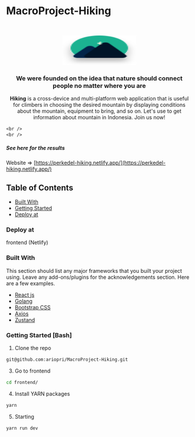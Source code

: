 # MacroProject-Hiking
<!-- PROJECT LOGO -->
<br />
<p align="center">
  <a href="https://github.com/ariopri/MacroProject-Hiking">
    <img src="./frontend/src/assets/logo.svg" alt="Logo" width="200" height="80">
  </a>

  <h3 align="center">We were founded on the idea 
that nature should connect people no matter where you are
</h3>

  <p align="center">
    <strong>Hiking</strong> is a cross-device and multi-platform web application that is useful for climbers in choosing the desired mountain by displaying conditions about the mountain, equipment to bring, and so on. Let's use  to get information about mountain in Indonesia. Join us now!

    <br />
    <br />
</p>

##### See here for the results
Website => [https://perkedel-hiking.netlify.app/](https://perkedel-hiking.netlify.app/)


<!-- TABLE OF CONTENTS -->
## Table of Contents

* [Built With](#built-with)
* [Getting Started](#getting-started)
* [Deploy at](#deploy-at)


### Deploy at
frontend (Netlify)

### Built With
This section should list any major frameworks that you built your project using. Leave any add-ons/plugins for the acknowledgements section. Here are a few examples.
* [React js](https://reactjs.org/)
* [Golang](https://go.dev/)
* [Bootstrap CSS](https://getbootstrap.com/)
* [Axios](https://axios-http.com/docs/intro)
* [Zustand](https://github.com/pmndrs/zustand)

<!-- GETTING STARTED -->
### Getting Started [Bash]
1. Clone the repo
```sh
git@github.com:ariopri/MacroProject-Hiking.git
```
3. Go to frontend
```sh
cd frontend/
```
4. Install YARN packages
```sh
yarn
```
5. Starting
```JS
yarn run dev
```

